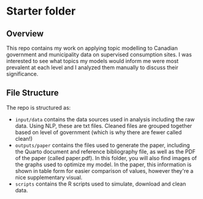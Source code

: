 # Starter folder

## Overview

This repo contains my work on applying topic modelling to Canadian government and municipality data on supervised consumption sites. I was interested to see what topics my models would inform me were most prevalent at each level and I analyzed them manually to discuss their significance. 

## File Structure

The repo is structured as:

-   `input/data` contains the data sources used in analysis including the raw data. Using NLP, these are txt files. Cleaned files are grouped together based on level of government (which is why there are fewer called clean!)
-   `outputs/paper` contains the files used to generate the paper, including the Quarto document and reference bibliography file, as well as the PDF of the paper (called paper.pdf). In this folder, you will also find images of the graphs used to optimize my model. In the paper, this information is shown in table form for easier comparison of values, however they're a nice supplementary visual.
-   `scripts` contains the R scripts used to simulate, download and clean data.
